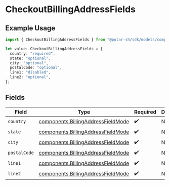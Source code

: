 # CheckoutBillingAddressFields

## Example Usage

```typescript
import { CheckoutBillingAddressFields } from "@polar-sh/sdk/models/components/checkoutbillingaddressfields.js";

let value: CheckoutBillingAddressFields = {
  country: "required",
  state: "optional",
  city: "optional",
  postalCode: "optional",
  line1: "disabled",
  line2: "optional",
};
```

## Fields

| Field                                                                                    | Type                                                                                     | Required                                                                                 | Description                                                                              |
| ---------------------------------------------------------------------------------------- | ---------------------------------------------------------------------------------------- | ---------------------------------------------------------------------------------------- | ---------------------------------------------------------------------------------------- |
| `country`                                                                                | [components.BillingAddressFieldMode](../../models/components/billingaddressfieldmode.md) | :heavy_check_mark:                                                                       | N/A                                                                                      |
| `state`                                                                                  | [components.BillingAddressFieldMode](../../models/components/billingaddressfieldmode.md) | :heavy_check_mark:                                                                       | N/A                                                                                      |
| `city`                                                                                   | [components.BillingAddressFieldMode](../../models/components/billingaddressfieldmode.md) | :heavy_check_mark:                                                                       | N/A                                                                                      |
| `postalCode`                                                                             | [components.BillingAddressFieldMode](../../models/components/billingaddressfieldmode.md) | :heavy_check_mark:                                                                       | N/A                                                                                      |
| `line1`                                                                                  | [components.BillingAddressFieldMode](../../models/components/billingaddressfieldmode.md) | :heavy_check_mark:                                                                       | N/A                                                                                      |
| `line2`                                                                                  | [components.BillingAddressFieldMode](../../models/components/billingaddressfieldmode.md) | :heavy_check_mark:                                                                       | N/A                                                                                      |